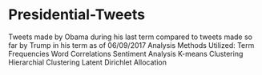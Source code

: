 # Presidential-Tweets
Tweets made by Obama during his last term compared to tweets made so far by Trump in his term as of 06/09/2017
Analysis Methods Utilized:
Term Frequencies
Word Correlations
Sentiment Analysis
K-means Clustering
Hierarchial Clustering
Latent Dirichlet Allocation



